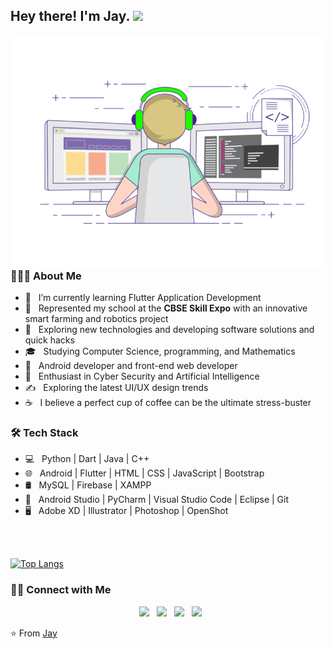 <h2> Hey there! I'm Jay. <img src="https://github.com/souvikguria98/souvikguria98/blob/master/Hi.gif" width="25"></h2>
<img align="right" alt="GIF" src="https://raw.githubusercontent.com/devSouvik/devSouvik/master/gif3.gif" width="500"/>

<h3> 👨🏻‍💻 About Me </h3>

- 🔭 &nbsp; I’m currently learning Flutter Application Development  
- 🚀 &nbsp; Represented my school at the **CBSE Skill Expo** with an innovative smart farming and robotics project  
- 🤔 &nbsp; Exploring new technologies and developing software solutions and quick hacks  
- 🎓 &nbsp; Studying Computer Science, programming, and Mathematics  
- 💼 &nbsp; Android developer and front-end web developer  
- 🌱 &nbsp; Enthusiast in Cyber Security and Artificial Intelligence  
- ✍️ &nbsp; Exploring the latest UI/UX design trends  
- ☕ &nbsp; I believe a perfect cup of coffee can be the ultimate stress-buster  

<h3>🛠 Tech Stack</h3>

- 💻 &nbsp; Python | Dart | Java | C++  
- 🌐 &nbsp; Android | Flutter | HTML | CSS | JavaScript | Bootstrap  
- 🛢 &nbsp; MySQL | Firebase | XAMPP  
- 🔧 &nbsp; Android Studio | PyCharm | Visual Studio Code | Eclipse | Git  
- 🖥 &nbsp; Adobe XD | Illustrator | Photoshop | OpenShot  

<br>
</br>

[![Top Langs](https://github-readme-stats.vercel.app/api/top-langs/?username=devSouvik&layout=compact&text_color=daf7dc&bg_color=151515)](https://github.com/devSouvik/github-readme-stats)

<h3> 🤝🏻 Connect with Me </h3>

<p align="center">
&nbsp; <a href="https://twitter.com/_souvik_guria" target="_blank" rel="noopener noreferrer"><img src="https://img.icons8.com/plasticine/100/000000/twitter.png" width="50" /></a>  
&nbsp; <a href="https://www.instagram.com/the_caffeine__addict/" target="_blank" rel="noopener noreferrer"><img src="https://img.icons8.com/plasticine/100/000000/instagram-new.png" width="50" /></a>  
&nbsp; <a href="https://www.linkedin.com/in/souvik-guria-/" target="_blank" rel="noopener noreferrer"><img src="https://img.icons8.com/plasticine/100/000000/linkedin.png" width="50" /></a>
&nbsp; <a href="mailto:souvikguria98@gmail.com" target="_blank" rel="noopener noreferrer"><img src="https://img.icons8.com/plasticine/100/000000/gmail.png"  width="50" /></a>
</p>

⭐️ From [Jay](https://github.com/devSouvik)
